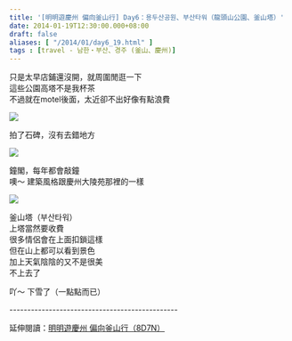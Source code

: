 ```yaml
---
title: '[明明遊慶州 偏向釜山行] Day6：용두산공원、부산타워（龍頭山公園、釜山塔）'
date: 2014-01-19T12:30:00.000+08:00
draft: false
aliases: [ "/2014/01/day6_19.html" ]
tags : [travel - 남한・부산、경주 (釜山、慶州)]
---
```


只是太早店鋪還沒開，就周圍閒逛一下  
這些公園高塔不是我杯茶  
不過就在motel後面，太近卻不出好像有點浪費  

![](/images/busanjj6b.jpg)

拍了石碑，沒有去錯地方  

![](/images/busanjj6b1.jpg)

鐘閣，每年都會敲鐘  
噢～ 建築風格跟慶州大陵苑那裡的一樣  

![](/images/busanjj6b2.jpg)

釜山塔（부산타워）  
上塔當然要收費  
很多情侶會在上面扣鎖這樣  
但在山上都可以看到景色  
加上天氣陰陰的又不是很美  
不上去了  
  
吖～ 下雪了（一點點而已）  
  
\-----------------------------------------------  
  
延伸閱讀：[明明遊慶州 偏向釜山行（8D7N）](https://hidie.net/busanjj8d7n/)
